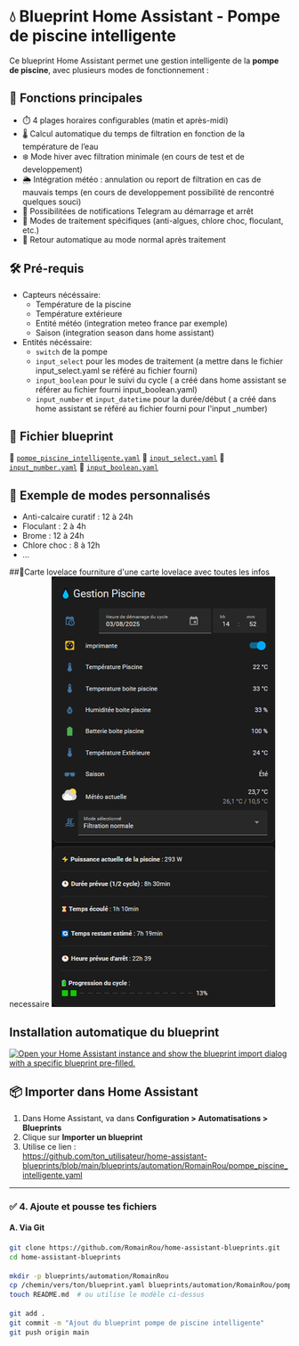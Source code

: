 # 💧 Blueprint Home Assistant - Pompe de piscine intelligente

Ce blueprint Home Assistant permet une gestion intelligente de la **pompe de piscine**, avec plusieurs modes de fonctionnement :

## 🔧 Fonctions principales

- ⏱️ 4 plages horaires configurables (matin et après-midi)
- 🌡️ Calcul automatique du temps de filtration en fonction de la température de l’eau
- ❄️ Mode hiver avec filtration minimale (en cours de test et de developpement)
- 🌦️ Intégration météo : annulation ou report de filtration en cas de mauvais temps (en cours de developpement possibilité de rencontré quelques souci)
- 📲 Possibilitées de notifications Telegram au démarrage et arrêt
- 🧪 Modes de traitement spécifiques (anti-algues, chlore choc, floculant, etc.)
- 🔁 Retour automatique au mode normal après traitement

## 🛠️ Pré-requis

- Capteurs nécéssaire:
  - Température de la piscine
  - Température extérieure
  - Entité météo (integration meteo france par exemple)
  - Saison (integration season dans home assistant)
- Entités nécéssaire:
  - `switch` de la pompe
  - `input_select` pour les modes de traitement (a mettre dans le fichier input_select.yaml se référé au fichier fourni)
  - `input_boolean` pour le suivi du cycle ( a créé dans home assistant se référer au fichier fourni input_boolean.yaml)
  - `input_number` et `input_datetime` pour la durée/début ( a créé dans home assistant se référé au fichier fourni pour l'input _number)

## 📁 Fichier blueprint

📄 [`pompe_piscine_intelligente.yaml`](blueprints/automation/pompe_piscine_intelligente.yaml)
📄 [`input_select.yaml`](input_select.yaml)
📄 [`input_number.yaml`](input_number.yaml)
📄 [`input_boolean.yaml`](input_boolean.yaml)
## 🧪 Exemple de modes personnalisés

- Anti-calcaire curatif : 12 à 24h
- Floculant : 2 à 4h
- Brome : 12 à 24h
- Chlore choc : 8 à 12h
- ...

##📱​Carte lovelace
fourniture d'une carte lovelace avec toutes les infos necessaire
![screenshot](https://github.com/RomainRou/pompe_piscine_inteligente/blob/main/screenshot1.jpg)

## Installation automatique du blueprint ##
<a href="https://my.home-assistant.io/redirect/blueprint_import/?blueprint_url=https%3A%2F%2Fgithub.com%2FRomainRou%2Fpompe_piscine_inteligente%2Fblob%2Fmain%2Fblueprints%2Fautomation%2Fautomationpompe_piscine_intelligente.yaml" target="_blank" rel="noreferrer noopener"><img src="https://my.home-assistant.io/badges/blueprint_import.svg" alt="Open your Home Assistant instance and show the blueprint import dialog with a specific blueprint pre-filled." /></a>


## 📦 Importer dans Home Assistant

1. Dans Home Assistant, va dans **Configuration > Automatisations > Blueprints**
2. Clique sur **Importer un blueprint**
3. Utilise ce lien :<br>
https://github.com/ton_utilisateur/home-assistant-blueprints/blob/main/blueprints/automation/RomainRou/pompe_piscine_intelligente.yaml

---

### ✅ 4. Ajoute et pousse tes fichiers

#### A. Via Git

```bash
git clone https://github.com/RomainRou/home-assistant-blueprints.git
cd home-assistant-blueprints

mkdir -p blueprints/automation/RomainRou
cp /chemin/vers/ton/blueprint.yaml blueprints/automation/RomainRou/pompe_piscine_intelligente.yaml
touch README.md  # ou utilise le modèle ci-dessus

git add .
git commit -m "Ajout du blueprint pompe de piscine intelligente"
git push origin main





